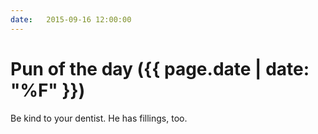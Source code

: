```yaml
---
date:   2015-09-16 12:00:00
---
```


# Pun of the day ({{ page.date | date: "%F" }})

Be kind to your dentist. He has fillings, too.

